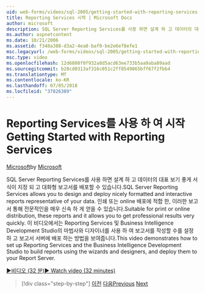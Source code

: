 ```yaml
---
uid: web-forms/videos/sql-2005/getting-started-with-reporting-services
title: Reporting Services 시작 | Microsoft Docs
author: microsoft
description: SQL Server Reporting Services를 사용 하면 설계 하 고 데이터의 대표 보기 좋게 서식이 지정 되 고 대화형 보고서를 배포할 수 있습니다. 인쇄에 적합 하거나 전용...
ms.author: aspnetcontent
ms.date: 10/21/2006
ms.assetid: f348a388-d3a2-4ea8-baf0-be2e6ef8efe1
msc.legacyurl: /web-forms/videos/sql-2005/getting-started-with-reporting-services
msc.type: video
ms.openlocfilehash: 12d6800f0f932a8d5acd63ee733b5aa9aba89aad
ms.sourcegitcommit: b28cd0313af316c051c2ff8549865bff67f2fbb4
ms.translationtype: MT
ms.contentlocale: ko-KR
ms.lasthandoff: 07/05/2018
ms.locfileid: "37826389"
---
```

<a name="getting-started-with-reporting-services"></a><span data-ttu-id="0bca1-104">Reporting Services를 사용 하 여 시작</span><span class="sxs-lookup"><span data-stu-id="0bca1-104">Getting Started with Reporting Services</span></span>
====================
<span data-ttu-id="0bca1-105">[Microsoft](https://github.com/microsoft)</span><span class="sxs-lookup"><span data-stu-id="0bca1-105">by [Microsoft](https://github.com/microsoft)</span></span>

<span data-ttu-id="0bca1-106">SQL Server Reporting Services를 사용 하면 설계 하 고 데이터의 대표 보기 좋게 서식이 지정 되 고 대화형 보고서를 배포할 수 있습니다.</span><span class="sxs-lookup"><span data-stu-id="0bca1-106">SQL Server Reporting Services allows you to design and deploy nicely formatted and interactive reports representative of your data.</span></span> <span data-ttu-id="0bca1-107">인쇄 또는 online 배포에 적합 한, 이러한 보고서 통해 전문적인을 매우 신속 하 게 얻을 수 있습니다.</span><span class="sxs-lookup"><span data-stu-id="0bca1-107">Suitable for print or online distribution, these reports and it allows you to get professional results very quickly.</span></span> <span data-ttu-id="0bca1-108">이 비디오에서는 Reporting Services 및 Business Intelligence Development Studio의 마법사와 디자이너를 사용 하 여 보고서를 작성할 수를 설정 하 고 보고서 서버에 배포 하는 방법을 보여줍니다.</span><span class="sxs-lookup"><span data-stu-id="0bca1-108">This video demonstrates how to set up Reporting Services and the Business Intelligence Development Studio to build reports using the wizards and designers, and deploy them to your Report Server.</span></span>

[<span data-ttu-id="0bca1-109">&#9654;비디오 (32 분)</span><span class="sxs-lookup"><span data-stu-id="0bca1-109">&#9654; Watch video (32 minutes)</span></span>](https://channel9.msdn.com/Blogs/ASP-NET-Site-Videos/getting-started-with-reporting-services)

> [!div class="step-by-step"]
> <span data-ttu-id="0bca1-110">[이전](using-sql-server-management-studio.md)
> [다음](building-and-customizing-reports-in-business-intelligence-development-studio.md)</span><span class="sxs-lookup"><span data-stu-id="0bca1-110">[Previous](using-sql-server-management-studio.md)
[Next](building-and-customizing-reports-in-business-intelligence-development-studio.md)</span></span>
